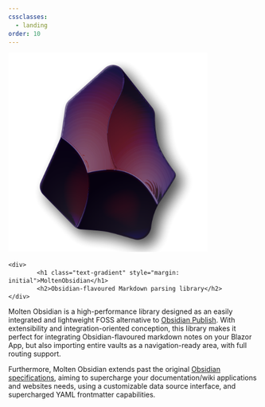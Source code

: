 ```yaml
---
cssclasses:
  - landing
order: 10
---
```


<div class="flex-row-xxl" style="align-items: center;">
	<img src="/icon.png" alt="MoltenObsidian icon" style="height: 400px" />
	
	<div>
			<h1 class="text-gradient" style="margin: initial">MoltenObsidian</h1>
			<h2>Obsidian-flavoured Markdown parsing library</h2>
	</div>
</div>

Molten Obsidian is a high-performance library designed as an easily integrated and lightweight FOSS alternative to [Obsidian Publish](https://publish.obsidian.md). 
With extensibility and integration-oriented conception, this library makes it perfect for integrating Obsidian-flavoured markdown notes on your Blazor App, but also importing entire vaults as a navigation-ready area, with full routing support.

Furthermore, Molten Obsidian extends past the original [Obsidian specifications](https://help.obsidian.md/), aiming to supercharge your documentation/wiki applications and websites needs, using a customizable data source interface, and supercharged YAML frontmatter capabilities.

